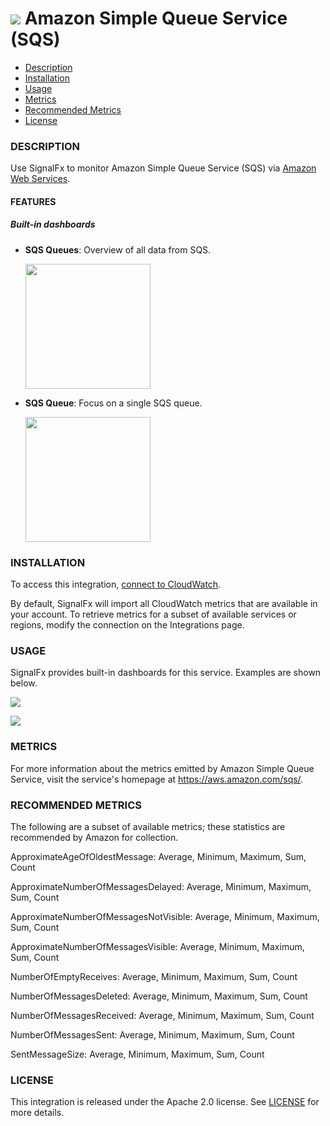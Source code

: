 # ![](./img/integration_awssqs.png) Amazon Simple Queue Service (SQS)

- [Description](#description)
- [Installation](#installation)
- [Usage](#usage)
- [Metrics](#metrics)
- [Recommended Metrics](#recommended-metrics)
- [License](#license)

### DESCRIPTION

Use SignalFx to monitor Amazon Simple Queue Service (SQS) via [Amazon Web Services](https://github.com/signalfx/integrations/tree/master/aws)[](sfx_link:aws).

#### FEATURES

##### Built-in dashboards

- **SQS Queues**: Overview of all data from SQS.

  [<img src='./img/dashboard_sqs_queues.png' width=200px>](./img/dashboard_sqs_queues.png)

- **SQS Queue**: Focus on a single SQS queue.

  [<img src='./img/dashboard_sqs_queue.png' width=200px>](./img/dashboard_sqs_queue.png)

### INSTALLATION

To access this integration, [connect to CloudWatch](https://github.com/signalfx/integrations/tree/master/aws)[](sfx_link:aws).

By default, SignalFx will import all CloudWatch metrics that are available in your account. To retrieve metrics for a subset of available services or regions, modify the connection on the Integrations page.

### USAGE

SignalFx provides built-in dashboards for this service. Examples are shown below.

![](./img/dashboard_sqs_queues.png)

![](./img/dashboard_sqs_queue.png)

### METRICS

For more information about the metrics emitted by Amazon Simple Queue Service, visit the service's homepage at <a target="_blank" href="https://aws.amazon.com/sqs/">https://aws.amazon.com/sqs/</a>.

### RECOMMENDED METRICS

The following are a subset of available metrics; these statistics are recommended by Amazon for collection.

ApproximateAgeOfOldestMessage: Average, Minimum, Maximum, Sum, Count

ApproximateNumberOfMessagesDelayed: Average, Minimum, Maximum, Sum, Count

ApproximateNumberOfMessagesNotVisible: Average, Minimum, Maximum, Sum, Count

ApproximateNumberOfMessagesVisible: Average, Minimum, Maximum, Sum, Count

NumberOfEmptyReceives: Average, Minimum, Maximum, Sum, Count

NumberOfMessagesDeleted: Average, Minimum, Maximum, Sum, Count

NumberOfMessagesReceived: Average, Minimum, Maximum, Sum, Count

NumberOfMessagesSent: Average, Minimum, Maximum, Sum, Count

SentMessageSize: Average, Minimum, Maximum, Sum, Count


### LICENSE

This integration is released under the Apache 2.0 license. See [LICENSE](./LICENSE) for more details.
